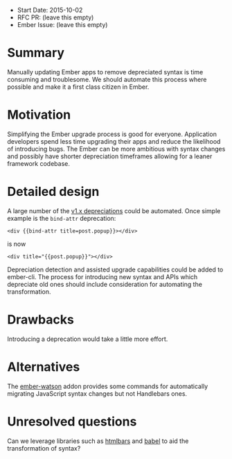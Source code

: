 - Start Date: 2015-10-02
- RFC PR: (leave this empty)
- Ember Issue: (leave this empty)

# Summary

Manually updating Ember apps to remove depreciated syntax is time consuming and
troublesome. We should automate this process where possible and make it a first
class citizen in Ember.

# Motivation

Simplifying the Ember upgrade process is good for everyone. Application developers spend less
time upgrading their apps and reduce the likelihood of introducing bugs. The Ember can be
more ambitious with syntax changes and possibly have shorter depreciation timeframes allowing
for a leaner framework codebase.

# Detailed design

A large number of the [v1.x depreciations](http://emberjs.com/deprecations/v1.x/) could be
automated. Once simple example is the `bind-attr` deprecation:

`<div {{bind-attr title=post.popup}}></div>`

is now

`<div title="{{post.popup}}"></div>`

Depreciation detection and assisted upgrade capabilities could be added to ember-cli. The
process for introducing new syntax and APIs which depreciate old ones should include
consideration for automating the transformation.

# Drawbacks

Introducing a deprecation would take a little more effort.

# Alternatives

The [ember-watson](https://github.com/abuiles/ember-watson) addon provides some commands for
automatically migrating JavaScript syntax changes but not Handlebars ones.

# Unresolved questions

Can we leverage libraries such as [htmlbars](https://github.com/tildeio/htmlbars) and
[babel](https://github.com/babel/babel) to aid the transformation of syntax?
